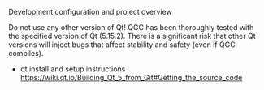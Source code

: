 Development configuration and project overview


Do not use any other version of Qt! QGC has been thoroughly tested with the specified version of Qt (5.15.2). There is a significant risk that other Qt versions will inject bugs that affect stability and safety (even if QGC compiles).

- qt install and setup instructions
https://wiki.qt.io/Building_Qt_5_from_Git#Getting_the_source_code
